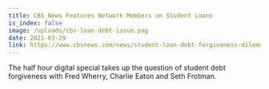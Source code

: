 ```yaml
---
title: CBS News Features Network Members on Student Loans
is_index: false
image: /uploads/cbs-loan-debt-issue.png
date: 2021-03-29
link: https://www.cbsnews.com/news/student-loan-debt-forgiveness-dilemma/
---
```

The half hour digital special takes up the question of student debt forgiveness with Fred Wherry, Charlie Eaton and Seth Frotman.